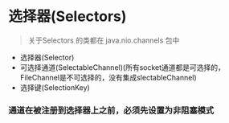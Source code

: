 # 选择器(Selectors)
> 关于Selectors 的类都在 java.nio.channels 包中
 * 选择器(Selector)
 * 可选择通道(SelectableChannel)(所有socket通道都是可选择的，FileChannel是不可选择的，没有集成slectableChannel)
 * 选择键(SelectionKey)

### 通道在被注册到选择器上之前，必须先设置为非阻塞模式
